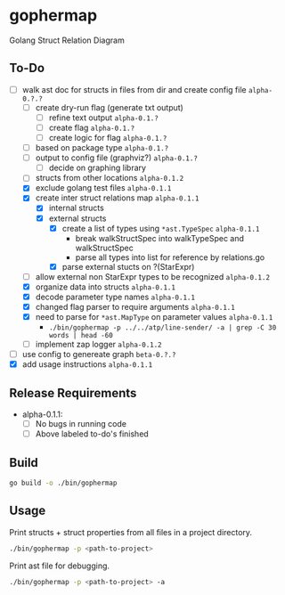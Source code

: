 # gophermap
Golang Struct Relation Diagram

## To-Do

- [ ] walk ast doc for structs in files from dir and create config file `alpha-0.?.?`
    - [ ] create dry-run flag (generate txt output)
        - [ ] refine text output `alpha-0.1.?`
        - [ ] create flag `alpha-0.1.?`
        - [ ] create logic for flag `alpha-0.1.?`
    - [ ] based on package type `alpha-0.1.?`
    - [ ] output to config file (graphviz?) `alpha-0.1.?`
        - [ ] decide on graphing library
    - [ ] structs from other locations `alpha-0.1.2`
    - [x] exclude golang test files `alpha-0.1.1`
    - [x] create inter struct relations map `alpha-0.1.1`
        - [x] internal structs
        - [x] external structs
            - [x] create a list of types using `*ast.TypeSpec` `alpha-0.1.1`
                - break walkStructSpec into walkTypeSpec and walkStructSpec
                - parse all types into list for reference by relations.go
            - [x] parse external stucts on ?(StarExpr)
    - [ ] allow external non StarExpr types to be recognized `alpha-0.1.2`
    - [x] organize data into structs `alpha-0.1.1`
    - [x] decode parameter type names `alpha-0.1.1`
    - [x] changed flag parser to require arguments `alpha-0.1.1`
    - [x] need to parse for `*ast.MapType` on parameter values `alpha-0.1.1`
        - `./bin/gophermap -p ../../atp/line-sender/ -a | grep -C 30 words | head -60`
    - [ ] implement zap logger `alpha-0.1.2`
- [ ] use config to genereate graph  `beta-0.?.?`
- [x] add usage instructions `alpha-0.1.1`

## Release Requirements

- alpha-0.1.1:
    - [ ] No bugs in running code
    - [ ] Above labeled to-do's finished

## Build

```bash
go build -o ./bin/gophermap
```

## Usage

Print structs + struct properties from all files in a project directory.
```bash
./bin/gophermap -p <path-to-project>
```

Print ast file for debugging.
```bash
./bin/gophermap -p <path-to-project> -a
```
